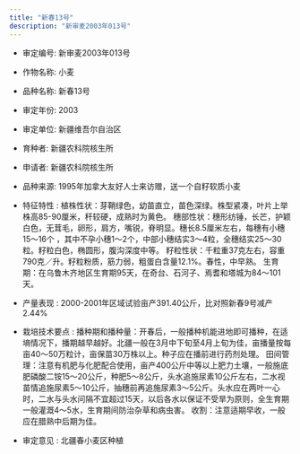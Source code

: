 ```yaml
---
title: "新春13号"
description: "新审麦2003年013号"
---
```

* 审定编号:  新审麦2003年013号

*  作物名称:  小麦

*  品种名称:  新春13号

*  审定年份:  2003

*  审定单位:  新疆维吾尔自治区

* 育种者:  新疆农科院核生所

*  申请者:  新疆农科院核生所

*  品种来源:  1995年加拿大友好人士来访赠，送一个自籽软质小麦

*  特征特性 : 
植株性状：芽鞘绿色，幼苗直立，苗色深绿。株型紧凑，叶片上举株高85-90厘米，秆较硬，成熟时为黄色。
穗部性状：穗形纺锤，长芒，护颖白色，无茸毛，卵形，肩方，嘴锐，脊明显。穗长8.5厘米左右，每穗有小穗15～16个 ，其中不孕小穗1～2个，中部小穗结实3～4粒，全穗结实25～30粒。籽粒白色，椭圆形，腹沟深度中等。
籽粒性状：千粒重37克左右，容重790克／升。籽粒粉质，筋力弱，粗蛋白含量12.1%。春性，中早熟。
生育期：在乌鲁木齐地区生育期95天，在奇台、石河子、焉耆和塔城为84～101天。

 
*  产量表现 : 
2000-2001年区域试验亩产391.40公斤，比对照新春9号减产2.44%

*  栽培技术要点 : 
播种期和播种量：开春后，一般播种机能进地即可播种，在适墒情况下，播期越早越好。北疆一般在3月中下旬至4月上旬为佳，亩播量按每亩40～50万粒计，亩保苗30万株以上。种子应在播前进行药剂处理。
田间管理：注意有机肥与化肥配合使用，亩产400公斤中等以上肥力土壤，一般施底肥磷酸二铵15～20公斤，种肥5～8公斤，头水追施尿素10公斤左右，二水视苗情追施尿素5～10公斤，抽穗前再追施尿素3～5公斤。头水应在两叶一心时，二水与头水问隔不宜超过15天，以后各水以保证不受旱为原则，全生育期一般灌溉4～5水，生育期间防治杂草和病虫害。
收割：注意适期早收，一般应在腊熟中后期为佳。


*  审定意见 : 
北疆春小麦区种植
